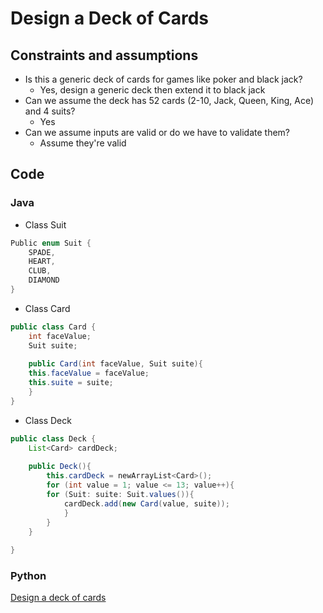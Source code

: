 # Design a Deck of Cards


## Constraints and assumptions

* Is this a generic deck of cards for games like poker and black jack?
	* Yes, design a generic deck then extend it to black jack
* Can we assume the deck has 52 cards (2-10, Jack, Queen, King, Ace) and 4 suits?
	* Yes
* Can we assume inputs are valid or do we have to validate them?
	* Assume they're valid


## Code 

### Java

- Class Suit

``` java
Public enum Suit {
	SPADE,
	HEART,
	CLUB,
	DIAMOND
}
```

- Class Card 

```java
public class Card {
	int faceValue;
	Suit suite;
	
	public Card(int faceValue, Suit suite){
	this.faceValue = faceValue;
	this.suite = suite;
	}
}
```

- Class Deck 

``` java
public class Deck {
	List<Card> cardDeck;
	
	public Deck(){
		this.cardDeck = newArrayList<Card>();
		for (int value = 1; value <= 13; value++){
		for (Suit: suite: Suit.values()){
			cardDeck.add(new Card(value, suite));
			}
		}
	}
	
}
```

### Python 

[Design a deck of cards](https://github.com/donnemartin/system-design-primer/blob/master/solutions/object_oriented_design/deck_of_cards/deck_of_cards.ipynb)